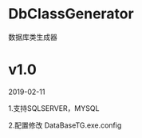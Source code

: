 # DbClassGenerator
数据库类生成器

# v1.0  

2019-02-11

1.支持SQLSERVER，MYSQL

2.配置修改 DataBaseTG.exe.config
